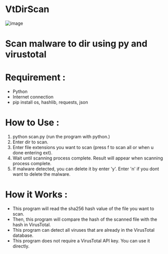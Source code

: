 # VtDirScan
![image](https://github.com/psychobytes/vtdirscan/assets/45039854/e7ccc530-faaf-4f9c-8f87-5ebcb26a0d9d)

# Scan malware to dir using py and virustotal

# Requirement :
- Python
- Internet connection
- pip install os, hashlib, requests, json

# How to Use :
1. python scan.py (run the program with python.)
2. Enter dir to scan.
3. Enter file extensions you want to scan (press f to scan all or when u done entering ext).
4. Wait until scanning process complete. Result will appear when scanning process complete.
5. If malware detected, you can delete it by enter 'y'. Enter 'n' if you dont want to delete the malware.

# How it Works :
- This program will read the sha256 hash value of the file you want to scan.
- Then, this program will compare the hash of the scanned file with the hash in VirusTotal.
- This program can detect all viruses that are already in the VirusTotal database.
- This program does not require a VirusTotal API key. You can use it directly.
